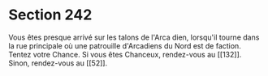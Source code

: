 # Section 242

Vous êtes presque arrivé sur les talons de l'Arca dien, lorsqu'il tourne dans la rue principale où une patrouille d'Arcadiens du Nord est de faction. Tentez votre Chance. Si vous êtes Chanceux, rendez-vous au [[132]]. Sinon, rendez-vous au [[52]].
